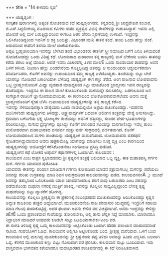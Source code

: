 +++
title = "14 ಕೇಳಿದನು ನೃಪ"

+++
ಋಷ್ಯಶೃಂಗ :   
ಸಂಸ್ಕøತ ಪುರಾಣಗಳಲ್ಲಿ ಅತ್ಯಂತ ರೋಚಕವಾದ ಕಥೆ ಋಷ್ಯಶೃಂಗನದು. ಕನ್ನಡದಲ್ಲಿ ಶ್ರೀ ಚಂದ್ರಶೇಖರ ಕಂಬಾರ, ಜಿ.ಎಸ್.ಸಿದ್ದಲಿಂಗಯ್ಯ ಮೊದಲಾದ ಕವಿಗಳು ಈತನ ವ್ಯಕ್ತಿತ್ವದ ವಿಭಿನ್ನ ರೇಖೆಗಳನ್ನು ಗುರುತಿಸಿದ್ದಾರೆ. ಇವನು ಎಲ್ಲಿ ಹೋದರೆ ಅಲ್ಲಿ ಮಳೆ ಬರುತ್ತಿದ್ದುದರಿಂದ ಈಗಲೂ ಆತನ ಹೆಸರು ಸ್ಮರಣೆಯಲ್ಲಿ ಉಳಿದಿದೆ. ಇಂದ್ರನನ್ನು ಒಲಿಸಿಕೊಂಡಿದ್ದರಿಂದ ಇವನಿಗೆ ಆ ಶಕ್ತಿ ಬಂದಿತ್ತು. ವಿಭಾಂಡಕ ಮುನಿ ಈತನ ತಂದೆ. ತಾಯಿ ಒಂದು ಹೆಣ್ಣು ಜಿಂಕೆ. ಆದುದರಿಂದ ಈತನಿಗೆ ತಲೆಯ ಮೇಲೆ ಜಿಂಕೆಯಕೋಡು.  
ಅಪ್ಪಟ ಬ್ರಹ್ಮಚಾರಿಯಾಗಿ ಇವನನ್ನು ಬೆಳೆಸಿದ ತಂದೆ ವಿಭಾಂಡಕರು ಈತನಿಗೆ ಸ್ತ್ರೀ ಸಮಾಜದ ಬಗೆಗೆ ಏನೂ ತಿಳಿಯದಂತೆ ನೋಡಿಕೊಂಡದ್ದು ಒಂದು ವಿಶಿಷ್ಟ ಕಥೆ. ಲೋಮಪಾದ ಮಹಾರಾಜ ತನ್ನ ರಾಜ್ಯದಲ್ಲಿ ಮಳೆ ಬೇಕೆಂದು ಬಯಸಿ ಈತನನ್ನು ಕರೆದು ತರಲು ಆಜ್ಞೆ ಮಾಡಿದ. ಆದರೆ ಇವನು ವಿಚಾರವೆಲ್ಲ ತಿಳಿದ ಮೇಲೆÉ ಒಂದು ಸುಂದರಿಯರ ತಂಡವನ್ನು ಅವನ ಬಳಿಗೆ ಕಳಿಸಿದ. ನಿಜವಾಗಿ ಹೆಣ್ಣು ಎಂದರೇನೆಂದು ಗೊತ್ತಿಲ್ಲದಿದ್ದ ಆತನನ್ನು ಆ ಸುಂದರಿಯರು ಆಶ್ಚರ್ಯಕರವಾಗಿ ಪರಿವರ್ತಿಸಿದರು. ಕೊನೆಗೆ ಅವನನ್ನು ಉಪಾಯದಿಂದ ತಮ್ಮ ರಾಜ್ಯಕ್ಕೆ ಎಳೆದೊಯ್ದರು. ತಂದೆಯನ್ನು ಬಿಟ್ಟು ಬೇರೆ ಯಾರನ್ನೂ ನೋಡಿರದೆ ಏಕಾಂಗಿಯಾಗಿ ಬೆಳೆದಿದ್ದ ಋಷ್ಯಶೃಂಗ ಈಗ ಕಣ್ಣು ತೆರೆದ. ಅಂಗ ರಾಜನಾದ ಲೋಪಪಾದನು ಒಬ್ಬ ಬ್ರಾಹ್ಮಣನೊಂದಿಗೆ ಮಿಥ್ಯಾ ವ್ಯವಹಾರ ಮಾಡಿದ್ದರಿಂದ ಸಿಟ್ಟು  ಮಾಡಿಕೊಂಡ ಬ್ರಾಹ್ಮಣರು ಇವನ ರಾಜ್ಯವನ್ನು ತೊರೆದಿದ್ದರು. ಇಂದ್ರನೂ ಈ ರಾಜನ ಮೇಲೆ ಕೋಪಿಸಿಕೊಂಡು ಮಳೆಯನ್ನೇ ಸುರಿಸಿರಲಿಲ್ಲ. ಬರಗಾಲದಿಂದ ಜನ ಕಂಗೆಟ್ಟಾಗ ರಾಜನಿಗೆ ಜ್ಞಾನೋದಯವಾಯಿತು. ಈ ಕಾರಣದಿಂದ ಲೋಕೋಪಕಾರವಾಗಲೆಂದು ಅವನು ಮತ್ತೆ ಬ್ರಾಹ್ಮಣರೊಂದಿಗೆ ಸ್ನೇಹ ಬೆಳೆಸಿ ಉಪಾಯದಿಂದ ಋಷ್ಯಶೃಂಗನನ್ನು ತನ್ನ ರಾಜ್ಯಕ್ಕೆ ಕರೆಸಿದ.  
ಇವನನ್ನು ಸೆಳೆಯುವುದಕ್ಕಾಗಿ ವೇಶ್ಯೆಯರು ಒಂದು ನಾವೆಯಲ್ಲಿಯೇ ಆಶ್ರಯ ರಚಿಸಿಕೊಂಡದ್ದು. ಇವರನನು ಮುನಿಗಳೆಂದೇ ಋಷ್ಯಶೃಂಗನು ತಿಳಿದದ್ದು. ಅಘ್ರ್ಯಪಾದ್ಯಗಳಿಗೆ ಬದಲಾಗಿ ಆಲಿಂಗನ ತಂತ್ರವನ್ನು ವೇಶ್ಯೆ ಅನುಸರಿಸಿದ್ದು. ಕ್ರಮವಾಗಿ ಬಗೆಬಗೆಯ ಭಕ್ಷ್ಯ ಭೋಜ್ಯಗಳ ರುಚಿಯನ್ನು ಅವನಿಗೆ ಹತ್ತಿಸದ್ದು, ಸುಂದರ ವೇಷ-ಭೂಷಣಗಳನ್ನು ಪರಿಚಯಿಸಿದ್ದು, ಸುಗಂಧ ದ್ರವ್ಯಗಳನ್ನು ಪೂಸಿದ್ದು ಕೊನೆಗೆ ಪಾನಿಯದ ಸವಿಯನ್ನು ಮನಗಾಣಿಸಿದ್ದು ಇವೆಲ್ಲ ತುಂಬ ಮನೋಹರವಾಗಿ ಮಹಾಭಾರತದ ವನಪರ್ವ ಮತ್ತು ಪರ್ವ ಸಂಗ್ರಹದಲ್ಲಿ ವರ್ಣಿತವಾಗಿದೆ. ಕೊನೆಗೆ ಲೋಮಪಾದರಾಜನ ಮಗಳು ಶಾಂತೆಯನ್ನು ಋಷ್ಯಶೃಂಗ ಮದುವೆಯಾದ. ಲೋಮಪಾದನು ದಶರಥನ ಸ್ನೇಹಿತನಾಗಿದ್ದುದರಿಮದ ಅವನು ಪುತ್ರಕಾಮೇಷ್ಟಿ ಯಾಗವನ್ನು ಮಾಡಿಸಲು ಸೂಕ್ತ ವ್ಯಕ್ತಿ ಎಂಬ ಕಾರಣದಿಂದ ಋಷ್ಯಶೃಂಗನನ್ನು ಅಯೋಧ್ಯೆಗೆ ಕರೆಸಿಕೊಂಡನೆಂಬ ಸಂಗತಿಯೂ ಪ್ರಸಿದ್ಧಿ ಪಡೆದಿದೆ.  
ಋಷ್ಯಶೃಂಗನ ಕಥೆ ಲೋಕದ ಅಪೂರ್ವ ಕಥಾನಕಗಳಲ್ಲಿ ಒಂದಾಗಿದೆ.        ಕಾಲಯವನ :   
ಕಾಲಯವನ ಎಂಬ ರಾಕ್ಷಸ ಸ್ವಭಾವದವನು ಶ್ರೀ ಕೃಷ್ಣನನ ತಂತ್ರಕ್ಕೆ ಬಲಿಯಾದ ಒಬ್ಬ ವ್ಯಕ್ತಿ. ಈತ ಮಹಾತಪಸ್ವಿ ಗರ್ಗನ ಮಗ. ಗರ್ಗನು ಯಾದವರ ಪುರೋಹಿತ.  
ಯಾದವರು ಈತನನ್ನು ಪರಿಹಾಸ ಮಾಡಿದಾಗ ಗರ್ಗನು ಕೋಪದಿಂದ ಯಾದವ ಶತ್ರುವಾಗಬಲ್ಲ ಮಗನನ್ನು ಪಡೆಯಲು ಶಿವನನ್ನು ಕುರಿತು ಉಗ್ರತಪಸ್ಸು ಮಾಡಿ ಶಿವನ ಅನುಗ್ರಹದಿಂದ ಕಾಲಯವನನನ್ನು ಪಡೆದ. ಕಾಲಯವನನನÀ್ನು ಮುಂದೆ ಶಿವನನ್ನು ತಪಸ್ಸಿನಿಂದ ಒಲಿಸಿಕೊಂಡು ಯಾವ ಯಾದವನಿಂದಲೂ ತನಗೆ ಸಾವು ಬರಬಾರದು ಎಂಬ ವರವನ್ನು ಪಡೆದುಕೊಂಡು ಮಥುರಾ ನಗರಕ್ಕೆ ಮುತ್ರಿಗೆ ಹಾಕಿದ್ದ. ಇವನನ್ನು ಕೊಲ್ಲಲು ಸಾಧ್ಯವಿಲ್ಲದ್ದರಿಂದ ಬೇಸತ್ತ ಕೃಷ್ಣ ಮಥುರೆಯನ್ನು ಬಿಟ್ಟು ದ್ವಾರಕೆಗೆ ಹೋಗಿದ್ದ.  
ಕಾಲಯವನನ್ನು ಕೊಲ್ಲಲು ಶ್ರೀಕೃಷ್ಣನು ಈ ಪ್ರಕರಣಕ್ಕೆ ಸಂಬಂಧಪಡದ ಮುಚುಕುಂದನನ್ನು ಆರಿಸಿಕೊಂಡದ್ದು ಕೃಷ್ಣನ ಅದ್ಭುತ ರಾಜಕೀಯ ತಂತ್ರದ ಚಿಹ್ನೆಯಾಗಿದೆ.  ಮುಚುಕುಂದನೆಂಬ ರಾಜ ದೇವಾಸುರ ಯುದ್ಧದಲ್ಲಿ ಇಂದ್ರನಿಗೆ ಸಹಾಯ ಮಾಡಿ ಗೆಲುವು ತಂದುಕೊಟ್ಟಿದ್ದ. ಅದರ ಫಲವಾಗಿ ಅವನು ಕೇಳಿದ ವರ ವಿಚಿತ್ರವಾಗಿದೆ. ಅವನು ಇಂದ್ರನನ್ನು ಕೇಳಿದ್ದು ತ£ಗೆÉ ಒಂದು ಪ್ರಶಾಂತವಾದ ಗುಹೆಯನ್ನು ತೋರಿಸಬೇಕು, ಅಲ್ಲಿ ತಾನು ಚೆನ್ನಗಿ ನಿದ್ದೆ ಮಾಡಬೇಕು. ಯಾರಾದರೂ ನಿದ್ರಾಭಂಗ ಮಾಡಿದರೆ ಅಂಥವರು ಕೂಡಲೇ ಸುಟ್ಟು ಬೂದಿಯಾಗಬೇಕು-ಎಂಬ ವರ.  
ಈ ಸಂಗತಿ ತಿಳಿದಿದ್ದ ಕೃಷ್ಣ ಒಮ್ಮೆ ಕಾಲಯವನನನ್ನು ಅಟ್ಟಿಸಿಕೊಂಡು ಬಂದಾಗ ಹೆದರು ಪಲಾಯನ ಮಾಡುವವನಂತೆ ನಟಿಸಿದ. ಗುಹೆಯೊಳಗೆ ಓಡಿದ. ಕಾಲಯವನ ಅಲ್ಲಿಗೂ ಅಟ್ಟಿಸಿಕೊಂಡು ಬಂದ. ಶ್ರೀಕೃಷ್ಣ ಮರೆಯಾದ. ಒಳಗೆ ಬಂದ ಕಾಲವಯನ ಅಲ್ಲಿ ಮಲಗಿದ್ದ ಮುಚುಕುಂದನನ್ನು ಶ್ರೀ ಕೃಷ್ಣನೆಂದು ತಪ್ಪು ತಿಳಿದು ಅವನನ್ನು ತಿವಿದು ಎಬ್ಬಿಸಿದ. ಬಲವಾಗಿ ಒದ್ದ. ಕೆರಳಿದ ಮುಚುಕುಂದ ಕಣ್ಣು ಬಿಟ್ಟು ನೋಡಿದಾಗ ವರ ಫಲಿಸಿತು. ಕಾಲವಯನ ಸುಟ್ಟು ಬೂದಿಯಾದ. ಇದು ವಾಸ್ತವವಾಗಿ ಭಾಗವತದ ಕತೆಯಾದರೂ ಮಹಾಭಾರತದ ಶಾಂತಿಪರ್ವದಲ್ಲಿ ಈ ಕಥೆ ನಿರೂಪಿತವಾಗಿದೆ.